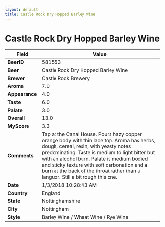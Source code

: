 ```yaml
---
layout: default
title: Castle Rock Dry Hopped Barley Wine
---
```


# Castle Rock Dry Hopped Barley Wine

| Field         | Value     |
|---------------|-----------|
| **BeerID** | 581553 |
| **Beer** | Castle Rock Dry Hopped Barley Wine |
| **Brewer** | Castle Rock Brewery |
| **Aroma** | 7.0 |
| **Appearance** | 4.0 |
| **Taste** | 6.0 |
| **Palate** | 3.0 |
| **Overall** | 13.0 |
| **MyScore** | 3.3 |
| **Comments** | Tap at the Canal House. Pours hazy copper orange body with thin lace top. Aroma has herbs, dough, cereal, resin, with yeasty notes predominating. Taste is medium to light bitter but with an alcohol burn. Palate is medium bodied and sticky texture with soft carbonation and a burn at the back of the throat rather than a languor. Still a bit rough this one. |
| **Date** | 1/3/2018 10:28:43 AM |
| **Country** | England |
| **State** | Nottinghamshire |
| **City** | Nottingham |
| **Style** | Barley Wine / Wheat Wine / Rye Wine |

